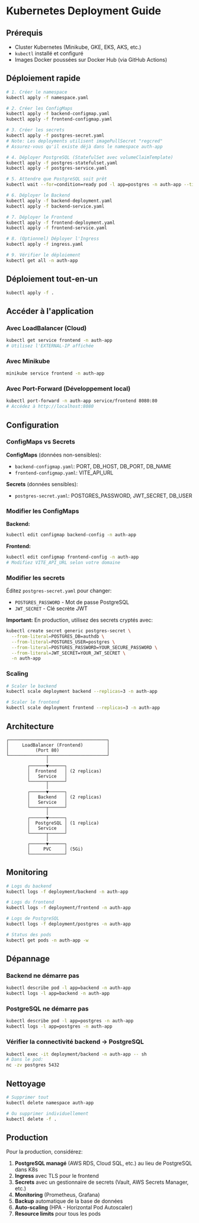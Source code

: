 # Kubernetes Deployment Guide

## Prérequis

- Cluster Kubernetes (Minikube, GKE, EKS, AKS, etc.)
- `kubectl` installé et configuré
- Images Docker poussées sur Docker Hub (via GitHub Actions)

## Déploiement rapide

```bash
# 1. Créer le namespace
kubectl apply -f namespace.yaml

# 2. Créer les ConfigMaps
kubectl apply -f backend-configmap.yaml
kubectl apply -f frontend-configmap.yaml

# 3. Créer les secrets
kubectl apply -f postgres-secret.yaml
# Note: Les deployments utilisent imagePullSecret "regcred"
# Assurez-vous qu'il existe déjà dans le namespace auth-app

# 4. Déployer PostgreSQL (StatefulSet avec volumeClaimTemplate)
kubectl apply -f postgres-statefulset.yaml
kubectl apply -f postgres-service.yaml

# 5. Attendre que PostgreSQL soit prêt
kubectl wait --for=condition=ready pod -l app=postgres -n auth-app --timeout=120s

# 6. Déployer le Backend
kubectl apply -f backend-deployment.yaml
kubectl apply -f backend-service.yaml

# 7. Déployer le Frontend
kubectl apply -f frontend-deployment.yaml
kubectl apply -f frontend-service.yaml

# 8. (Optionnel) Déployer l'Ingress
kubectl apply -f ingress.yaml

# 9. Vérifier le déploiement
kubectl get all -n auth-app
```

## Déploiement tout-en-un

```bash
kubectl apply -f .
```

## Accéder à l'application

### Avec LoadBalancer (Cloud)

```bash
kubectl get service frontend -n auth-app
# Utilisez l'EXTERNAL-IP affichée
```

### Avec Minikube

```bash
minikube service frontend -n auth-app
```

### Avec Port-Forward (Développement local)

```bash
kubectl port-forward -n auth-app service/frontend 8080:80
# Accédez à http://localhost:8080
```

## Configuration

### ConfigMaps vs Secrets

**ConfigMaps** (données non-sensibles):
- `backend-configmap.yaml`: PORT, DB_HOST, DB_PORT, DB_NAME
- `frontend-configmap.yaml`: VITE_API_URL

**Secrets** (données sensibles):
- `postgres-secret.yaml`: POSTGRES_PASSWORD, JWT_SECRET, DB_USER

### Modifier les ConfigMaps

**Backend:**
```bash
kubectl edit configmap backend-config -n auth-app
```

**Frontend:**
```bash
kubectl edit configmap frontend-config -n auth-app
# Modifiez VITE_API_URL selon votre domaine
```

### Modifier les secrets

Éditez `postgres-secret.yaml` pour changer:
- `POSTGRES_PASSWORD` - Mot de passe PostgreSQL
- `JWT_SECRET` - Clé secrète JWT

**Important:** En production, utilisez des secrets cryptés avec:
```bash
kubectl create secret generic postgres-secret \
  --from-literal=POSTGRES_DB=authdb \
  --from-literal=POSTGRES_USER=postgres \
  --from-literal=POSTGRES_PASSWORD=YOUR_SECURE_PASSWORD \
  --from-literal=JWT_SECRET=YOUR_JWT_SECRET \
  -n auth-app
```

### Scaling

```bash
# Scaler le backend
kubectl scale deployment backend --replicas=3 -n auth-app

# Scaler le frontend
kubectl scale deployment frontend --replicas=3 -n auth-app
```

## Architecture

```
┌─────────────────────────────────────┐
│     LoadBalancer (Frontend)         │
│          (Port 80)                  │
└──────────────┬──────────────────────┘
               │
        ┌──────▼──────┐
        │  Frontend   │ (2 replicas)
        │   Service   │
        └──────┬──────┘
               │
        ┌──────▼──────┐
        │   Backend   │ (2 replicas)
        │   Service   │
        └──────┬──────┘
               │
        ┌──────▼──────┐
        │  PostgreSQL │ (1 replica)
        │   Service   │
        └──────┬──────┘
               │
        ┌──────▼──────┐
        │     PVC     │ (5Gi)
        └─────────────┘
```

## Monitoring

```bash
# Logs du backend
kubectl logs -f deployment/backend -n auth-app

# Logs du frontend
kubectl logs -f deployment/frontend -n auth-app

# Logs de PostgreSQL
kubectl logs -f deployment/postgres -n auth-app

# Status des pods
kubectl get pods -n auth-app -w
```

## Dépannage

### Backend ne démarre pas

```bash
kubectl describe pod -l app=backend -n auth-app
kubectl logs -l app=backend -n auth-app
```

### PostgreSQL ne démarre pas

```bash
kubectl describe pod -l app=postgres -n auth-app
kubectl logs -l app=postgres -n auth-app
```

### Vérifier la connectivité backend → PostgreSQL

```bash
kubectl exec -it deployment/backend -n auth-app -- sh
# Dans le pod:
nc -zv postgres 5432
```

## Nettoyage

```bash
# Supprimer tout
kubectl delete namespace auth-app

# Ou supprimer individuellement
kubectl delete -f .
```

## Production

Pour la production, considérez:

1. **PostgreSQL managé** (AWS RDS, Cloud SQL, etc.) au lieu de PostgreSQL dans K8s
2. **Ingress** avec TLS pour le frontend
3. **Secrets** avec un gestionnaire de secrets (Vault, AWS Secrets Manager, etc.)
4. **Monitoring** (Prometheus, Grafana)
5. **Backup** automatique de la base de données
6. **Auto-scaling** (HPA - Horizontal Pod Autoscaler)
7. **Resource limits** pour tous les pods
